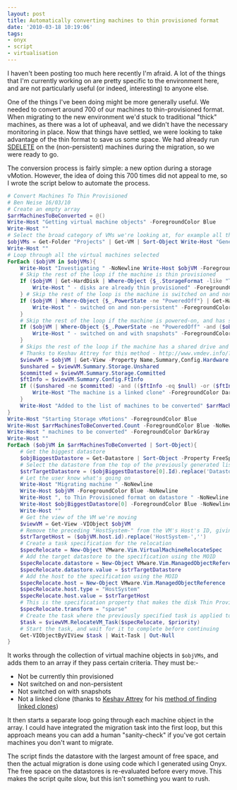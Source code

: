 ```yaml
---
layout: post
title: Automatically converting machines to thin provisioned format
date: '2010-03-18 10:19:06'
tags:
- onyx
- script
- virtualisation
---
```



I haven't been posting too much here recently I'm afraid. A lot of the things that I'm currently working on are pretty specific to the environment here, and are not particularly useful (or indeed, interesting) to anyone else.

One of the things I've been doing might be more generally useful. We needed to convert around 700 of our machines to thin-provisioned format. When migrating to the new environment we'd stuck to traditional "thick" machines, as there was a lot of upheaval, and we didn't have the necessary monitoring in place. Now that things have settled, we were looking to take advantage of the thin format to save us some space. We had already run [SDELETE](http://ben.neise.co.uk/index.php/2009/10/using-sdelete-to-maximise-the-amount-of-disk-space-reclaimed-during-conversion-to-thin-provisioned-disks/) on the (non-persistent) machines during the migration, so we were ready to go.

The conversion process is fairly simple: a new option during a storage vMotion. However, the idea of doing this 700 times did not appeal to me, so I wrote the script below to automate the process.

```powershell
# Convert Machines To Thin Provisioned
# Ben Neise 16/03/10
# Create an empty array
$arrMachinesToBeConverted = @()
Write-Host "Getting virtual machine objects" -ForegroundColor Blue
Write-Host ""
# Select the broad category of VMs we're looking at, for example all the machines in a specific blue folder
$objVMs = Get-Folder "Projects" | Get-VM | Sort-Object Write-Host "Generating list of candidates" -ForegroundColor Blue
Write-Host ""
# Loop through all the virtual machines selected
ForEach ($objVM in $objVMs){
    Write-Host "Investigating " -NoNewline Write-Host $objVM -ForegroundColor Blue -NoNewline
    # Skip the rest of the loop if the machine is thin provisioned
    If ($objVM | Get-HardDisk | Where-Object {$_.StorageFormat -like "Thin"}){
        Write-Host " - disks are already thin provisioned" -ForegroundColor DarkGray continue
    } # Skip the rest of the loop is the machine is switched on and non-persistent
    If ($objVM | Where-Object {$_.PowerState -ne "PoweredOff"} | Get-HardDisk | Where-Object {$_.Persistence -notlike "IndependentPersistent"}){
        Write-Host " - switched on and non-persistent" -ForegroundColor DarkGray continue
    }
    # Skip the rest of the loop if the machine is powered-on, and has snapshots
    If ($objVM | Where-Object {$_.PowerState -ne "PoweredOff" -and ($objVM | Get-Snapshot)}) {
        Write-Host " - switched on and with snapshots" -ForegroundColor DarkGray continue
    } 
    # Skips the rest of the loop if the machine has a shared drive and is not set up as fault tolerant (indicating that it's a Linked Clone) 
    # Thanks to Keshav Attrey for this method - http://www.vmdev.info/?p=546) 
    $viewVM = $objVM | Get-View -Property Name,Summary,Config.Hardware.Device
    $unshared = $viewVM.Summary.Storage.Unshared
    $committed = $viewVM.Summary.Storage.Committed
    $ftInfo = $viewVM.Summary.Config.FtInfo 
    If (($unshared -ne $committed) -and (($ftInfo -eq $null) -or ($ftInfo.InstanceUuids.Length -le 1))){
        Write-Host "The machine is a linked clone" -ForegroundColor DarkGray continue
    }
    Write-Host "Added to the list of machines to be converted" $arrMachinesToBeConverted += $objVM
}
Write-Host "Starting Storage vMotions" -ForegroundColor Blue
Write-Host $arrMachinesToBeConverted.Count -ForegroundColor Blue -NoNewline
Write-Host " machines to be converted" -ForegroundColor DarkGray
Write-Host ""
ForEach ($objVM in $arrMachinesToBeConverted | Sort-Object){
    # Get the biggest datastore
    $objBiggestDatastore = Get-Datastore | Sort-Object -Property FreeSpaceMB -Descending
    # Select the datastore from the top of the previously generated list (index 0) and remove the preceeding "Datastore-" from it's ID to give us the MOID
    $strTargetDatastore = ($objBiggestDatastore[0].Id).replace('Datastore-','')
    # Let the user know what's going on
    Write-Host "Migrating machine " -NoNewline 
    Write-Host $objVM -ForegroundColor Blue -NoNewline
    Write-Host ", to Thin Provisioned format on datastore " -NoNewline
    Write-Host $objBiggestDatastore[0] -ForegroundColor Blue -NoNewline
    Write-Host "" 
    # Get the view of the VM we're moving
    $viewVM = Get-View -VIObject $objVM
    # Remove the preceding "HostSystem-" from the VM's Host's ID, giving us the Host's MOID
    $strTargetHost = ($objVM.host.id).replace('HostSystem-','')
    # Create a task specification for the relocation
    $specRelocate = New-Object VMware.Vim.VirtualMachineRelocateSpec
    # Add the target datastore to the specification using the MOID
    $specRelocate.datastore = New-Object VMware.Vim.ManagedObjectReference $specRelocate.datastore.type = "Datastore"
    $specRelocate.datastore.value = $strTargetDatastore
    # Add the host to the specification using the MOID
    $specRelocate.host = New-Object VMware.Vim.ManagedObjectReference
    $specRelocate.host.type = "HostSystem"
    $specRelocate.host.value = $strTargetHost 
    # This is the specification property that makes the disk Thin Provisioned
    $specRelocate.transform = "sparse" 
    # Create the task where the previously specified task is applied to the view of the target VM
    $task = $viewVM.RelocateVM_Task($specRelocate, $priority) 
    # Start the task, and wait for it to complete before continuing
    Get-VIObjectByVIView $task | Wait-Task | Out-Null
}

```

It works through the collection of virtual machine objects in `$objVMs`, and adds them to an array if they pass certain criteria. They must be:-

- Not be currently thin provisioned
- Not switched on and non-persistent
- Not switched on with snapshots
- Not a linked clone (thanks to [Keshav Attrey](http://www.vmdev.info/?page_id=2) for his [method of finding linked clones](http://www.vmdev.info/?p=546))

It then starts a separate loop going through each machine object in the array. I could have integrated the migration task into the first loop, but this approach means you can add a human "sanity-check" if you've got certain machines you don't want to migrate.

The script finds the datastore with the largest amount of free space, and then the actual migration is done using code which I generated using Onyx. The free space on the datastores is re-evaluated before every move. This makes the script quite slow, but this isn't something you want to rush.



